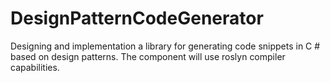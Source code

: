 # DesignPatternCodeGenerator
Designing and implementation a library for generating code snippets in C # based on design patterns. The component will use roslyn compiler capabilities.
